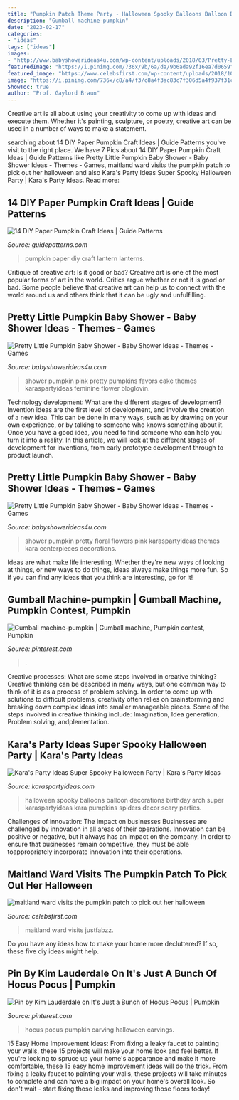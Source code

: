```yaml
---
title: "Pumpkin Patch Theme Party - Halloween Spooky Balloons Balloon Decorations Birthday Arch Super Karaspartyideas Kara Pumpkins Spiders Decor Scary Parties"
description: "Gumball machine-pumpkin"
date: "2023-02-17"
categories:
- "ideas"
tags: ["ideas"]
images:
- "http://www.babyshowerideas4u.com/wp-content/uploads/2018/03/Pretty-Little-Pumpkin-Baby-Shower-Mini-Pumpkins.jpg"
featuredImage: "https://i.pinimg.com/736x/9b/6a/da/9b6ada92f16ea7d0659f179edea4ccd6.jpg"
featured_image: "https://www.celebsfirst.com/wp-content/uploads/2018/10/maitland-ward-visits-the-pumpkin-patch-to-pick-out-her-halloween-pumpkin-in-long-beach-california-211018_5.jpg"
image: "https://i.pinimg.com/736x/c8/a4/f3/c8a4f3ac83c7f306d5a4f937f31c5609.jpg"
ShowToc: true
author: "Prof. Gaylord Braun"
---
```



Creative art is all about using your creativity to come up with ideas and execute them. Whether it's painting, sculpture, or poetry, creative art can be used in a number of ways to make a statement.

	

		
searching about 14 DIY Paper Pumpkin Craft Ideas | Guide Patterns you've visit to the right place. We have 7 Pics about 14 DIY Paper Pumpkin Craft Ideas | Guide Patterns like Pretty Little Pumpkin Baby Shower - Baby Shower Ideas - Themes - Games, maitland ward visits the pumpkin patch to pick out her halloween and also Kara&#039;s Party Ideas Super Spooky Halloween Party | Kara&#039;s Party Ideas. Read more:
		
    
## 14 DIY Paper Pumpkin Craft Ideas | Guide Patterns

<img loading=lazy src="https://www.guidepatterns.com/wp-content/uploads/2015/10/Pumpkin-Paper-Lanterns.jpg" onerror="this.onerror=null;this.src='https://tse3.mm.bing.net/th?id=OIP.EyT6v2s7718VyOynKrcszQHaFI&amp;pid=15.1';" alt="14 DIY Paper Pumpkin Craft Ideas | Guide Patterns">

_Source: guidepatterns.com_

>pumpkin paper diy craft lantern lanterns. 

	

Critique of creative art: Is it good or bad?
Creative art is one of the most popular forms of art in the world. Critics argue whether or not it is good or bad. Some people believe that creative art can help us to connect with the world around us and others think that it can be ugly and unfulfilling.

    
## Pretty Little Pumpkin Baby Shower - Baby Shower Ideas - Themes - Games

<img loading=lazy src="http://www.babyshowerideas4u.com/wp-content/uploads/2018/03/Pretty-Little-Pumpkin-Baby-Shower-Mini-Pumpkins.jpg" onerror="this.onerror=null;this.src='https://tse4.mm.bing.net/th?id=OIP.e-PMDgFD_slLe4NRtMLTSgHaLG&amp;pid=15.1';" alt="Pretty Little Pumpkin Baby Shower - Baby Shower Ideas - Themes - Games">

_Source: babyshowerideas4u.com_

>shower pumpkin pink pretty pumpkins favors cake themes karaspartyideas feminine flower bloglovin. 

	

Technology development: What are the different stages of development?
Invention ideas are the first level of development, and involve the creation of a new idea. This can be done in many ways, such as by drawing on your own experience, or by talking to someone who knows something about it. Once you have a good idea, you need to find someone who can help you turn it into a reality. In this article, we will look at the different stages of development for inventions, from early prototype development through to product launch.

    
## Pretty Little Pumpkin Baby Shower - Baby Shower Ideas - Themes - Games

<img loading=lazy src="http://www.babyshowerideas4u.com/wp-content/uploads/2018/03/Pretty-Little-Pumpkin-Baby-Shower-Light-Flowers.jpg" onerror="this.onerror=null;this.src='https://tse2.mm.bing.net/th?id=OIP.sqdlBjYD4nTrI9HDRVq2agHaJ3&amp;pid=15.1';" alt="Pretty Little Pumpkin Baby Shower - Baby Shower Ideas - Themes - Games">

_Source: babyshowerideas4u.com_

>shower pumpkin pretty floral flowers pink karaspartyideas themes kara centerpieces decorations. 

	

Ideas are what make life interesting. Whether they're new ways of looking at things, or new ways to do things, ideas always make things more fun. So if you can find any ideas that you think are interesting, go for it!

    
## Gumball Machine-pumpkin | Gumball Machine, Pumpkin Contest, Pumpkin

<img loading=lazy src="https://i.pinimg.com/736x/c8/a4/f3/c8a4f3ac83c7f306d5a4f937f31c5609.jpg" onerror="this.onerror=null;this.src='https://tse2.mm.bing.net/th?id=OIP.wxPJQ_GQ3EJLgknsfhzVvQHaJ3&amp;pid=15.1';" alt="Gumball machine-pumpkin | Gumball machine, Pumpkin contest, Pumpkin">

_Source: pinterest.com_

>. 

	

Creative processes: What are some steps involved in creative thinking?
Creative thinking can be described in many ways, but one common way to think of it is as a process of problem solving. In order to come up with solutions to difficult problems, creativity often relies on brainstorming and breaking down complex ideas into smaller manageable pieces. Some of the steps involved in creative thinking include: Imagination, Idea generation, Problem solving, andplementation.

    
## Kara&#039;s Party Ideas Super Spooky Halloween Party | Kara&#039;s Party Ideas

<img loading=lazy src="http://karaspartyideas.com/wp-content/uploads/2016/10/Spooky-Halloween-Party-via-Karas-Party-Ideas-KarasPartyIdeas.com9_.jpeg" onerror="this.onerror=null;this.src='https://tse3.mm.bing.net/th?id=OIP.DFv0MC7midStX9lXdahs6wHaLI&amp;pid=15.1';" alt="Kara&#039;s Party Ideas Super Spooky Halloween Party | Kara&#039;s Party Ideas">

_Source: karaspartyideas.com_

>halloween spooky balloons balloon decorations birthday arch super karaspartyideas kara pumpkins spiders decor scary parties. 

	

Challenges of innovation: The impact on businesses
Businesses are challenged by innovation in all areas of their operations. Innovation can be positive or negative, but it always has an impact on the company. In order to ensure that businesses remain competitive, they must be able toappropriately incorporate innovation into their operations.

    
## Maitland Ward Visits The Pumpkin Patch To Pick Out Her Halloween

<img loading=lazy src="https://www.celebsfirst.com/wp-content/uploads/2018/10/maitland-ward-visits-the-pumpkin-patch-to-pick-out-her-halloween-pumpkin-in-long-beach-california-211018_5.jpg" onerror="this.onerror=null;this.src='https://tse2.mm.bing.net/th?id=OIP.1skRGKjWBGNY1vhdOPzThwHaLH&amp;pid=15.1';" alt="maitland ward visits the pumpkin patch to pick out her halloween">

_Source: celebsfirst.com_

>maitland ward visits justfabzz. 

	

Do you have any ideas how to make your home more decluttered? If so, these five diy ideas might help.

    
## Pin By Kim Lauderdale On It&#039;s Just A Bunch Of Hocus Pocus | Pumpkin

<img loading=lazy src="https://i.pinimg.com/736x/9b/6a/da/9b6ada92f16ea7d0659f179edea4ccd6.jpg" onerror="this.onerror=null;this.src='https://tse1.mm.bing.net/th?id=OIP.Bze2qJ8deO5FWukxSrPLAAHaEG&amp;pid=15.1';" alt="Pin by Kim Lauderdale on It&#039;s Just a Bunch of Hocus Pocus | Pumpkin">

_Source: pinterest.com_

>hocus pocus pumpkin carving halloween carvings. 

	

15 Easy Home Improvement Ideas: From fixing a leaky faucet to painting your walls, these 15 projects will make your home look and feel better.
If you're looking to spruce up your home's appearance and make it more comfortable, these 15 easy home improvement ideas will do the trick. From fixing a leaky faucet to painting your walls, these projects will take minutes to complete and can have a big impact on your home's overall look. So don't wait - start fixing those leaks and improving those floors today!

